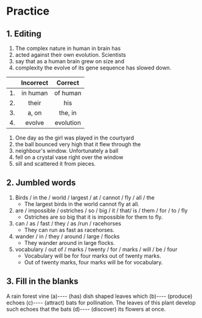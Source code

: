 # Practice 
## 1. Editing 
1. The complex nature in human in brain has 
2. acted against their own evolution. Scientists 
3. say that as a human brain grew on size and 
4. complexity the evolve of its gene sequence has slowed down. 

| | Incorrect | Correct | 
|:-:|:-:|:-:|
| 1. | in human | of human | 
| 2. | their | his | 
| 3. | a, on | the, in | 
| 4. | evolve | evolution | 

1. One day as the girl was played in the courtyard
2. the ball bounced very high that it flew through the 
3. neighbour's window. Unfortunately a ball 
4. fell on a crystal vase right over the window
5. sill and scattered it from pieces.

## 2. Jumbled words 
1. Birds / in the / world / largest / at / cannot / fly / all / the
    - The largest birds in the world cannot fly at all. 
2. are / impossible / ostriches / so / big / it / that/ is / them / for / to / fly 
    - Ostriches are so big that it is impossible for them to fly.
3. can / as / fast / they / as /run / racehorses
    - They can run as fast as racehorses. 
4. wander / in / they / around / large / flocks 
    - They wander around in large flocks. 
5. vocabulary / out of / marks / twenty / for / marks / will / be / four 
    - Vocabulary will be for four marks out of twenty marks. 
    - Out of twenty marks, four marks will be for vocabulary.

## 3. Fill in the blanks 
A rain forest vine (a)---- (has) dish shaped leaves which (b)---- (produce) echoes (c)---- (attract) bats for pollination. The leaves of this plant develop such echoes that the bats (d)---- (discover) its flowers at once. 